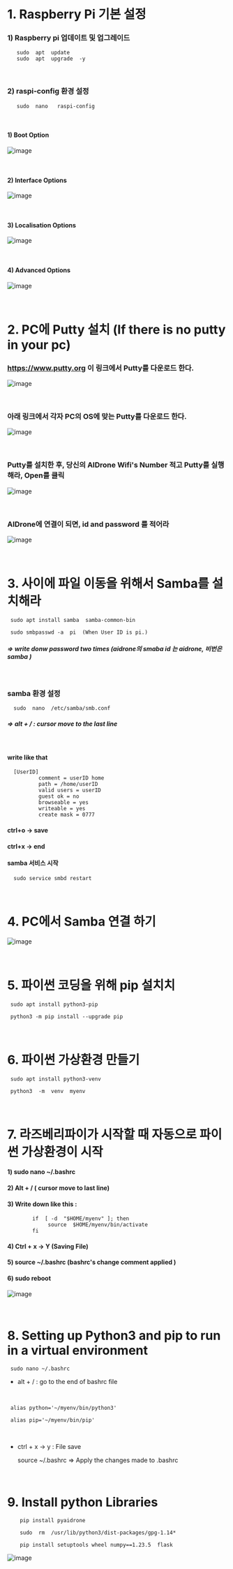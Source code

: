 # 1. Raspberry Pi 기본 설정
### 1) Raspberry pi 업데이트 및 업그레이드

       sudo  apt  update        
       sudo  apt  upgrade  -y 

<br/>

### 2) raspi-config  환경 설정
       
       sudo  nano   raspi-config

<br/>       

#### 1) Boot Option

![image](https://github.com/user-attachments/assets/f53304aa-5dc7-4588-808d-fb1c5708475c)

<br/>

#### 2) Interface Options 

![image](https://github.com/user-attachments/assets/ff6aae36-5e4a-45ae-a33b-cdfc6d3dacfd)

<br/>

#### 3) Localisation Options 

![image](https://github.com/user-attachments/assets/045760c3-3b15-4e27-9f3b-1f535b9c3344)

<br/>

#### 4) Advanced Options 

![image](https://github.com/user-attachments/assets/4245f56e-95a6-4c91-b6d2-f99a04c23a34)

<br/>

# 2. PC에 Putty 설치 (If there is no putty in your pc)

### https://www.putty.org   이 링크에서 Putty를 다운로드 한다. 

![image](https://user-images.githubusercontent.com/122161666/224391267-617a2dac-400b-4983-8a47-6379163ee5f6.png)

<br/>

### 아래 링크에서  각자 PC의 OS에 맞는 Putty를  다운로드 한다. 
![image](https://user-images.githubusercontent.com/122161666/224391765-02c437fb-357f-4e3b-9b01-a0e164b7015f.png)

<br/>

### Putty를 설치한 후, 당신의 AIDrone Wifi's Number 적고 Putty를 실행해라, Open를 클릭

![image](https://user-images.githubusercontent.com/122161666/224396899-08673c1b-b173-496a-ad1f-3d1d8a5c5929.png)

<br/>

### AIDrone에 연결이 되면,  id and password 를 적어라 

![image](https://user-images.githubusercontent.com/122161666/224398030-60dc599c-4a61-47d1-87ce-2fb846f5133f.png)

<br/>

# 3. 사이에 파일 이동을 위해서 Samba를 설치해라

     sudo apt install samba  samba-common-bin
     
     sudo smbpasswd -a  pi  (When User ID is pi.)
 
#####  =>  write donw password  two times  (aidrone의 smaba id 는 aidrone,  비번은 samba )

<br/>

###  samba 환경 설정

      sudo  nano  /etc/samba/smb.conf

##### =>  alt + /  :  cursor move to the last line

<br/>
      
####  write like that

      [UserID]
              comment = userID home
              path = /home/userID
              valid users = userID
              guest ok = no
              browseable = yes
              writeable = yes
              create mask = 0777
              
#### ctrl+o  -> save
#### ctrl+x  -> end

#### samba 서비스 시작

      sudo service smbd restart
      
<br/>

# 4. PC에서 Samba 연결 하기

![image](https://user-images.githubusercontent.com/122161666/224478786-c3a66388-0c7c-4635-ad17-22c3629327f4.png)

<br/>

# 5. 파이썬 코딩을 위해 pip 설치치

     sudo apt install python3-pip  
     
     python3 -m pip install --upgrade pip
     
<br/>

# 6. 파이썬 가상환경 만들기

     sudo apt install python3-venv
     
     python3  -m  venv  myenv

<br/>

# 7. 라즈베리파이가 시작할 때 자동으로 파이썬 가상환경이 시작

#### 1)  sudo  nano  ~/.bashrc

#### 2)  Alt + /   ( cursor move to last line)

#### 3)  Write down like this : 

            if  [ -d  "$HOME/myenv" ]; then
                 source  $HOME/myenv/bin/activate
            fi

#### 4)  Ctrl + x  ->  Y   (Saving File)

#### 5)  source  ~/.bashrc  (bashrc's change comment applied )

#### 6)  sudo reboot  

![image](https://github.com/user-attachments/assets/f4480cd5-2670-4328-bb85-20a7a7090933)

<br/>

# 8. Setting up Python3 and pip to run in a virtual environment 

     sudo nano ~/.bashrc

-  alt + /     : go to the end of bashrc file
  
<br/>

     alias python='~/myenv/bin/python3'
   
     alias pip='~/myenv/bin/pip'

<br/>

-  ctrl + x  ->  y   :  File save

     source   ~/.bashrc     => Apply the changes made to .bashrc

<br/>    

# 9. Install python Libraries

        pip install pyaidrone
        
        sudo  rm  /usr/lib/python3/dist-packages/gpg-1.14*
       
        pip install setuptools wheel numpy==1.23.5  flask

![image](https://github.com/user-attachments/assets/25cefbf6-dcaf-4465-9830-789605f3b111)

<br/><br/>



      

 
    
    

             
     
     
     

     
     
     






       





